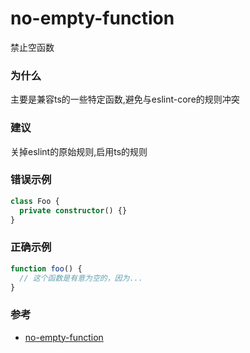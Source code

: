 # no-empty-function

禁止空函数

### 为什么

主要是兼容ts的一些特定函数,避免与eslint-core的规则冲突

### 建议

关掉eslint的原始规则,启用ts的规则

### 错误示例

```ts
class Foo {
  private constructor() {}
}
```

### 正确示例

```js
function foo() {
  // 这个函数是有意为空的，因为...
}
```

### 参考

- [no-empty-function](https://typescript-eslint.io/rules/no-empty-function)
